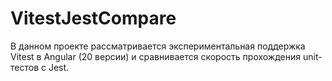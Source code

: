 # VitestJestCompare

В данном проекте рассматривается экспериментальная поддержка Vitest в Angular (20 версии) и сравнивается скорость прохождения unit-тестов с Jest.
